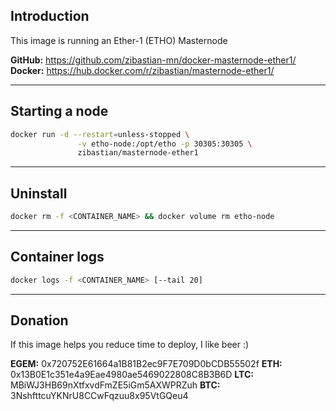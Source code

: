 Introduction
---
This image is running an Ether-1 (ETHO) Masternode

**GitHub:** https://github.com/zibastian-mn/docker-masternode-ether1/
**Docker:** https://hub.docker.com/r/zibastian/masternode-ether1/

---
Starting a node
---
```sh
docker run -d --restart=unless-stopped \
               -v etho-node:/opt/etho -p 30305:30305 \
               zibastian/masternode-ether1
```

---
Uninstall
---
```sh
docker rm -f <CONTAINER_NAME> && docker volume rm etho-node
```
---
Container logs
---
```bash
docker logs -f <CONTAINER_NAME> [--tail 20]
```

---
Donation
---
If this image helps you reduce time to deploy, I like beer :)

**EGEM:** 0x720752E61664a1B81B2ec9F7E709D0bCDB55502f
**ETH:** 0x13B0E1c351e4a9Eae4980ae5469022808C8B3B6D
**LTC:** MBiWJ3HB69nXtfxvdFmZE5iGm5AXWPRZuh
**BTC:** 3NshfttcuYKNrU8CCwFqzuu8x95VtGQeu4
